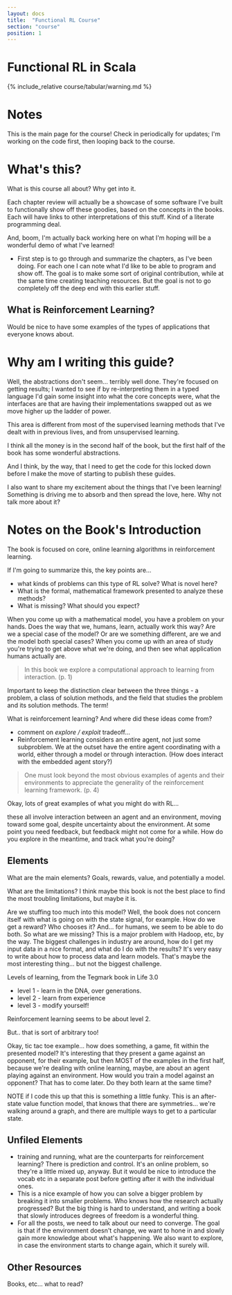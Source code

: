 ```yaml
---
layout: docs
title:  "Functional RL Course"
section: "course"
position: 1
---
```


# Functional RL in Scala

{% include_relative course/tabular/warning.md %}

# Notes

This is the main page for the course! Check in periodically for updates; I'm working on the code first, then looping back to the course.

# What's this?

What is this course all about? Why get into it.

Each chapter review will actually be a showcase of some software I've built to functionally show off these goodies, based on the concepts in the books. Each will have links to other interpretations of this stuff. Kind of a literate programming deal.

And, boom, I'm actually back working here on what I'm hoping will be a wonderful demo of what I've learned!

* First step is to go through and summarize the chapters, as I've been doing. For each one I can note what I'd like to be able to program and show off. The goal is to make some sort of original contribution, while at the same time creating teaching resources. But the goal is not to go completely off the deep end with this earlier stuff.

## What is Reinforcement Learning?

Would be nice to have some examples of the types of applications that everyone knows about.

# Why am I writing this guide?

Well, the abstractions don't seem... terribly well done. They're focused on getting results; I wanted to see if by re-interpreting them in a typed language I'd gain some insight into what the core concepts were, what the interfaces are that are having their implementations swapped out as we move higher up the ladder of power.

This area is different from most of the supervised learning methods that I've dealt with in previous lives, and from unsupervised learning.

I think all the money is in the second half of the book, but the first half of the book has some wonderful abstractions.

And I think, by the way, that I need to get the code for this locked down before I make the move of starting to publish these guides.

I also want to share my excitement about the things that I've been learning! Something is driving me to absorb and then spread the love, here. Why not talk more about it?

# Notes on the Book's Introduction

The book is focused on core, online learning algorithms in reinforcement learning.

If I'm going to summarize this, the key points are...

* what kinds of problems can this type of RL solve? What is novel here?
* What is the formal, mathematical framework presented to analyze these methods?
* What is missing? What should you expect?

When you come up with a mathematical model, you have a problem on your hands. Does the way that we, humans, learn, actually work this way? Are we a special case of the model? Or are we something different, are we and the model both special cases? When you come up with an area of study you're trying to get above what we're doing, and then see what application humans actually are.

> In this book we explore a computational approach to learning from interaction. (p. 1)

Important to keep the distinction clear between the three things - a problem, a class of solution methods, and the field that studies the problem and its solution methods. The term!

What is reinforcement learning? And where did these ideas come from?

* comment on _explore / exploit_ tradeoff...
* Reinforcement learning considers an entire agent, not just some subproblem. We at the outset have the entire agent coordinating with a world, either through a model or through interaction. (How does interact with the embedded agent story?)

> One must look beyond the most obvious examples of agents and their environments to appreciate the generality of the reinforcement learning framework. (p. 4)

Okay, lots of great examples of what you might do with RL...

these all involve interaction between an agent and an environment, moving toward some goal, despite uncertainty about the environment. At some point you need feedback, but feedback might not come for a while. How do you explore in the meantime, and track what you're doing?

## Elements

What are the main elements? Goals, rewards, value, and potentially a model.

What are the limitations? I think maybe this book is not the best place to find the most troubling limitations, but maybe it is.

Are we stuffing too much into this model? Well, the book does not concern itself with what is going on with the state signal, for example. How do we get a reward? Who chooses it? And... for humans, we seem to be able to do both. So what are we missing? This is a major problem with Hadoop, etc, by the way. The biggest challenges in industry are around, how do I get my input data in a nice format, and what do I do with the results? It's very easy to write about how to process data and learn models. That's maybe the most interesting thing... but not the biggest challenge.

Levels of learning, from the Tegmark book in Life 3.0

* level 1 - learn in the DNA, over generations.
* level 2 - learn from experience
* level 3 - modify yourself!

Reinforcement learning seems to be about level 2.

But.. that is sort of arbitrary too!

Okay, tic tac toe example... how does something, a game, fit within the presented model? It's interesting that they present a game against an opponent, for their example, but then MOST of the examples in the first half, because we're dealing with online learning, maybe, are about an agent playing against an environment. How would you train a model against an opponent? That has to come later. Do they both learn at the same time?

NOTE if I code this up that this is something a little funky. This is an after-state value function model, that knows that there are symmetries... we're walking around a graph, and there are multiple ways to get to a particular state.

## Unfiled Elements

* training and running, what are the counterparts for reinforcement learning? There is prediction and control. It's an online problem, so they're a little mixed up, anyway. But it would be nice to introduce the vocab etc in a separate post before getting after it with the individual ones.
* This is a nice example of how you can solve a bigger problem by breaking it into smaller problems. Who knows how the research actually progressed? But the big thing is hard to understand, and writing a book that slowly introduces degrees of freedom is a wonderful thing.
* For all the posts, we need to talk about our need to converge. The goal is that if the environment doesn't change, we want to hone in and slowly gain more knowledge about what's happening. We also want to explore, in case the environment starts to change again, which it surely will.

## Other Resources

Books, etc... what to read?
